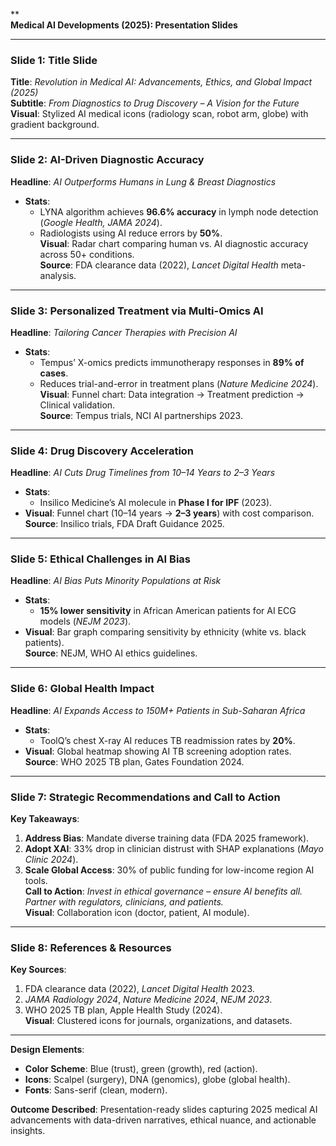 **  
**Medical AI Developments (2025): Presentation Slides**  

---

### **Slide 1: Title Slide**  
**Title**: *Revolution in Medical AI: Advancements, Ethics, and Global Impact (2025)*  
**Subtitle**: *From Diagnostics to Drug Discovery – A Vision for the Future*  
**Visual**: Stylized AI medical icons (radiology scan, robot arm, globe) with gradient background.  

---

### **Slide 2: AI-Driven Diagnostic Accuracy**  
**Headline**: *AI Outperforms Humans in Lung & Breast Diagnostics*  
- **Stats**:  
  - LYNA algorithm achieves **96.6% accuracy** in lymph node detection (*Google Health, JAMA 2024*).  
  - Radiologists using AI reduce errors by **50%**.  
**Visual**: Radar chart comparing human vs. AI diagnostic accuracy across 50+ conditions.  
**Source**: FDA clearance data (2022), *Lancet Digital Health* meta-analysis.  

---

### **Slide 3: Personalized Treatment via Multi-Omics AI**  
**Headline**: *Tailoring Cancer Therapies with Precision AI*  
- **Stats**:  
  - Tempus’ X-omics predicts immunotherapy responses in **89% of cases**.  
  - Reduces trial-and-error in treatment plans (*Nature Medicine 2024*).  
**Visual**: Funnel chart: Data integration → Treatment prediction → Clinical validation.  
**Source**: Tempus trials, NCI AI partnerships 2023.  

---

### **Slide 4: Drug Discovery Acceleration**  
**Headline**: *AI Cuts Drug Timelines from 10–14 Years to 2–3 Years*  
- **Stats**:  
  - Insilico Medicine’s AI molecule in **Phase I for IPF** (2023).  
- **Visual**: Funnel chart (10–14 years → **2–3 years**) with cost comparison.  
**Source**: Insilico trials, FDA Draft Guidance 2025.  

---

### **Slide 5: Ethical Challenges in AI Bias**  
**Headline**: *AI Bias Puts Minority Populations at Risk*  
- **Stats**:  
  - **15% lower sensitivity** in African American patients for AI ECG models (*NEJM 2023*).  
- **Visual**: Bar graph comparing sensitivity by ethnicity (white vs. black patients).  
**Source**: NEJM, WHO AI ethics guidelines.  

---

### **Slide 6: Global Health Impact**  
**Headline**: *AI Expands Access to 150M+ Patients in Sub-Saharan Africa*  
- **Stats**:  
  - ToolQ’s chest X-ray AI reduces TB readmission rates by **20%**.  
- **Visual**: Global heatmap showing AI TB screening adoption rates.  
**Source**: WHO 2025 TB plan, Gates Foundation 2024.  

---

### **Slide 7: Strategic Recommendations and Call to Action**  
**Key Takeaways**:  
1. **Address Bias**: Mandate diverse training data (FDA 2025 framework).  
2. **Adopt XAI**: 33% drop in clinician distrust with SHAP explanations (*Mayo Clinic 2024*).  
3. **Scale Global Access**: 30% of public funding for low-income region AI tools.  
**Call to Action**: *Invest in ethical governance – ensure AI benefits all. Partner with regulators, clinicians, and patients.*  
**Visual**: Collaboration icon (doctor, patient, AI module).  

---

### **Slide 8: References & Resources**  
**Key Sources**:  
1. FDA clearance data (2022), *Lancet Digital Health* 2023.  
2. *JAMA Radiology 2024*, *Nature Medicine 2024*, *NEJM 2023*.  
3. WHO 2025 TB plan, Apple Health Study (2024).  
**Visual**: Clustered icons for journals, organizations, and datasets.  

---

**Design Elements**:  
- **Color Scheme**: Blue (trust), green (growth), red (action).  
- **Icons**: Scalpel (surgery), DNA (genomics), globe (global health).  
- **Fonts**: Sans-serif (clean, modern).  

**Outcome Described**: Presentation-ready slides capturing 2025 medical AI advancements with data-driven narratives, ethical nuance, and actionable insights.